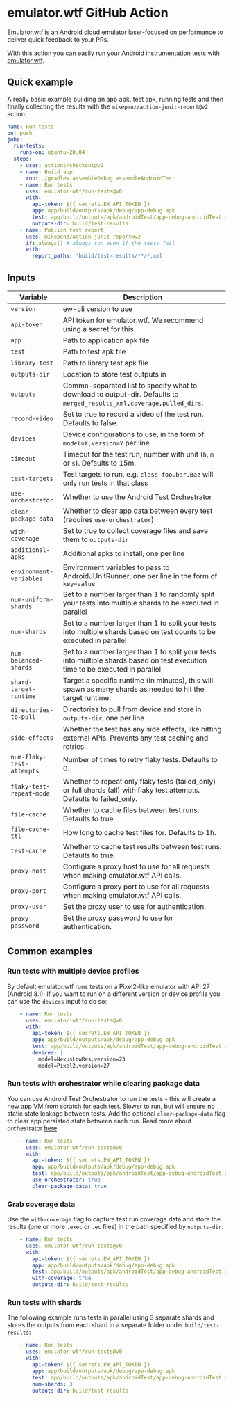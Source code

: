 # emulator.wtf GitHub Action

Emulator.wtf is an Android cloud emulator laser-focused on performance to
deliver quick feedback to your PRs.

With this action you can easily run your Android instrumentation tests with
[emulator.wtf](https://emulator.wtf).

## Quick example

A really basic example building an app apk, test apk, running tests and then
finally collecting the results with the `mikepenz/action-junit-report@v2`
action:

```yaml
name: Run tests
on: push
jobs:
  run-tests:
    runs-on: ubuntu-20.04
  steps:
    - uses: actions/checkout@v2
    - name: Build app
      run: ./gradlew assembleDebug assembleAndroidTest
    - name: Run tests
      uses: emulator-wtf/run-tests@v0
      with:
        api-token: ${{ secrets.EW_API_TOKEN }}
        app: app/build/outputs/apk/debug/app-debug.apk
        test: app/build/outputs/apk/androidTest/app-debug-androidTest.apk
        outputs-dir: build/test-results
    - name: Publish test report
      uses: mikepenz/action-junit-report@v2
      if: always() # always run even if the tests fail
      with:
        report_paths: 'build/test-results/**/*.xml'
```

## Inputs

| Variable                   | Description                                                                                                                    |
|----------------------------|--------------------------------------------------------------------------------------------------------------------------------|
| `version`                  | ew-cli version to use                                                                                                          |
| `api-token`                | API token for emulator.wtf. We recommend using a secret for this.                                                              |
| `app`                      | Path to application apk file                                                                                                   |
| `test`                     | Path to test apk file                                                                                                          |
| `library-test`             | Path to library test apk file                                                                                                  |
| `outputs-dir`              | Location to store test outputs in                                                                                              |
| `outputs`                  | Comma-separated list to specify what to download to output-dir. Defaults to `merged_results_xml,coverage,pulled_dirs`.         |
| `record-video`             | Set to true to record a video of the test run. Defaults to false.                                                              |
| `devices`                  | Device configurations to use, in the form of `model=X,version=Y` per line                                                      |
| `timeout`                  | Timeout for the test run, number with unit (`h`, `m` or `s`). Defaults to 15m.                                                 |
| `test-targets`             | Test targets to run, e.g. `class foo.bar.Baz` will only run tests in that class                                                |
| `use-orchestrator`         | Whether to use the Android Test Orchestrator                                                                                   |
| `clear-package-data`       | Whether to clear app data between every test (requires `use-orchestrator`)                                                     |
| `with-coverage`            | Set to true to collect coverage files and save them to `outputs-dir`                                                           |
| `additional-apks`          | Additional apks to install, one per line                                                                                       |
| `environment-variables`    | Environment variables to pass to AndroidJUnitRunner, one per line in the form of `key=value`                                   |
| `num-uniform-shards`       | Set to a number larger than 1 to randomly split your tests into multiple shards to be executed in parallel                     |
| `num-shards`               | Set to a number larger than 1 to split your tests into multiple shards based on test counts to be executed in parallel         |
| `num-balanced-shards`      | Set to a number larger than 1 to split your tests into multiple shards based on test execution time to be executed in parallel |
| `shard-target-runtime`     | Target a specific runtime (in minutes), this will spawn as many shards as needed to hit the target runtime.                    |
| `directories-to-pull`      | Directories to pull from device and store in `outputs-dir`, one per line                                                       |
| `side-effects`             | Whether the test has any side effects, like hitting external APIs. Prevents any test caching and retries.                      |
| `num-flaky-test-attempts`  | Number of times to retry flaky tests. Defaults to 0.                                                                           |
| `flaky-test-repeat-mode`   | Whether to repeat only flaky tests (failed_only) or full shards (all) with flaky test attempts. Defaults to failed_only.       |
| `file-cache`               | Whether to cache files between test runs. Defaults to true.                                                                    |
| `file-cache-ttl`           | How long to cache test files for. Defaults to 1h.                                                                              |
| `test-cache`               | Whether to cache test results between test runs. Defaults to true.                                                             |
| `proxy-host`               | Configure a proxy host to use for all requests when making emulator.wtf API calls.                                             |
| `proxy-port`               | Configure a proxy port to use for all requests when making emulator.wtf API calls.                                             |
| `proxy-user`               | Set the proxy user to use for authentication.                                                                                  |
| `proxy-password`           | Set the proxy password to use for authentication.                                                                              |

## Common examples

### Run tests with multiple device profiles

By default emulator.wtf runs tests on a Pixel2-like emulator with API 27
(Android 8.1). If you want to run on a different version or device profile you
can use the `devices` input to do so:

```yaml
    - name: Run tests
      uses: emulator-wtf/run-tests@v0
      with:
        api-token: ${{ secrets.EW_API_TOKEN }}
        app: app/build/outputs/apk/debug/app-debug.apk
        test: app/build/outputs/apk/androidTest/app-debug-androidTest.apk
        devices: |
          model=NexusLowRes,version=23
          model=Pixel2,version=27
```

### Run tests with orchestrator while clearing package data

You can use Android Test Orchestrator to run the tests - this will create a new
app VM from scratch for each test. Slower to run, but will ensure no static
state leakage between tests. Add the optional `clear-package-data` flag to clear
app persisted state between each run. Read more about orchestrator
[here](https://developer.android.com/training/testing/junit-runner#using-android-test-orchestrator).

```yaml
    - name: Run tests
      uses: emulator-wtf/run-tests@v0
      with:
        api-token: ${{ secrets.EW_API_TOKEN }}
        app: app/build/outputs/apk/debug/app-debug.apk
        test: app/build/outputs/apk/androidTest/app-debug-androidTest.apk
        use-orchestrator: true
        clear-package-data: true
```

### Grab coverage data

Use the `with-coverage` flag to capture test run coverage data and store the
results (one or more `.exec` or `.ec` files) in the path specified by
`outputs-dir`:

```yaml
    - name: Run tests
      uses: emulator-wtf/run-tests@v0
      with:
        api-token: ${{ secrets.EW_API_TOKEN }}
        app: app/build/outputs/apk/debug/app-debug.apk
        test: app/build/outputs/apk/androidTest/app-debug-androidTest.apk
        with-coverage: true
        outputs-dir: build/test-results
```


### Run tests with shards

The following example runs tests in parallel using 3 separate shards and stores
the outputs from each shard in a separate folder under `build/test-results`:

```yaml
    - name: Run tests
      uses: emulator-wtf/run-tests@v0
      with:
        api-token: ${{ secrets.EW_API_TOKEN }}
        app: app/build/outputs/apk/debug/app-debug.apk
        test: app/build/outputs/apk/androidTest/app-debug-androidTest.apk
        num-shards: 3
        outputs-dir: build/test-results
```
